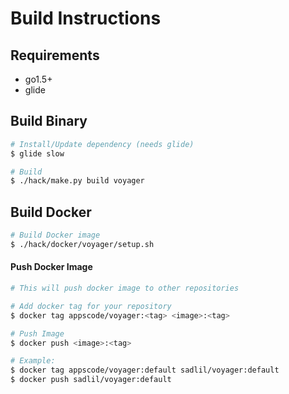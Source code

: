 # Build Instructions

## Requirements
- go1.5+
- glide

## Build Binary
```sh
# Install/Update dependency (needs glide)
$ glide slow

# Build
$ ./hack/make.py build voyager
```

## Build Docker
```sh
# Build Docker image
$ ./hack/docker/voyager/setup.sh
```

#### Push Docker Image
```sh
# This will push docker image to other repositories

# Add docker tag for your repository
$ docker tag appscode/voyager:<tag> <image>:<tag>

# Push Image
$ docker push <image>:<tag>

# Example:
$ docker tag appscode/voyager:default sadlil/voyager:default
$ docker push sadlil/voyager:default
```

